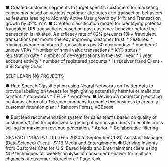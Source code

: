 ● Created customer segments to target specific customers for marketing campaigns based on various customer attributes and transaction behaviors as features leading to Monthly Active User growth by 14% and Transaction growth by 32% YoY.
● Created classification model for identifying potential fraudulent UPI transactions based on past customer behavior before the transaction is initiated. An efficacy rate of 82% prevents 10k+ fraudulent transactions per month thereby improving customer trust.
	* Features: 
		* running average number of transactions per 30 day window.
		* number of unique VPAs
		* Number of small value transactions
		* KYC status
		* registration date
		* number of de-registrations in the last 1 year
		* 1 year account activity
		* number of registered accounts
		* is receiver fraud
Client - $5B Supply Chain

SELF LEARNING PROJECTS

● Hate Speech Classification using Neural Networks on Twitter data to provide labelling on tweets for highlighting potentially harmful or malicious content.
	* stopwords
	* TFIDF
	* word2vec
● Develop a model for predicting customer churn at a Telecom company to enable the business to create a customer retention plan.
	* Random Forest, XGBoost

● Built lead recommendation system for sales teams based on quality of customers/firms for optimized targeting of various products to enable cross selling for maximum revenue generation.
	* Apriori
	* Collaborative filtering

GENPACT INDIA Pvt. Ltd. (Feb 2020 to September 2021)
Assistant Manager (Data Science)
Client - $11B Media and Entertainment
● Deriving Insights from Customer Chat for U.S. Based Media and Entertainment client using NLP techniques for weekly analysis of consumer behavior for multiple channels of customer interaction.
	* Page rank



